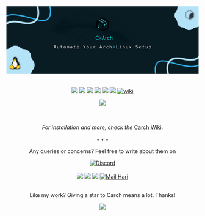 <div align="center">
<img src="https://raw.githubusercontent.com/harilvfs/assets/refs/heads/main/carch/carch.webp" width="800" />
</div>
<br>
<div align="center">

<img src="https://img.shields.io/github/issues/harilvfs/carch?style=for-the-badge&color=dbb6ed&logoColor=85e185&labelColor=1c1c29" /> <img src="https://img.shields.io/github/issues-pr/harilvfs/carch?style=for-the-badge&color=ef9f9c&logoColor=85e185&labelColor=1c1c29" /> <img src="https://img.shields.io/github/last-commit/harilvfs/carch?style=for-the-badge&logo=github&color=7dc4e4&logoColor=D9E0EE&labelColor=1c1c29"/> <img src="https://img.shields.io/github/stars/harilvfs/carch?style=for-the-badge&logo=apachespark&color=eed49f&logoColor=D9E0EE&labelColor=1c1c29"/> <img src="https://img.shields.io/github/forks/harilvfs/carch?style=for-the-badge&color=9dc3ea&logoColor=D9E0EE&labelColor=1c1c29" /> <img src="https://img.shields.io/github/downloads/harilvfs/carch/total?style=for-the-badge&color=e0ea9d&logoColor=D9E0EE&labelColor=171b22" /> <a href="https://carch-org.github.io/docs/" target="_blank"><img alt="wiki" src="https://img.shields.io/badge/CARCH-WIKI-90EE90?style=for-the-badge&labelColor=1c1c29" /></a>

</div>

<div align="center">

<a href="https://github.com/ChrisTitusTech/linutil" target="blank"><img src="https://img.shields.io/badge/TUI%20CREDIT-ChrisTitusTech/linutil-ef9f76?style=for-the-badge&logoColor=FB4700&labelColor=1c1c29&logo=rust"/></a>

</div>

<br>
<div align="center">

*For installation and more, check the* [Carch Wiki](https://carch-org.github.io/docs/).

• • •

Any queries or concerns? Feel free to write about them on 

[![Discord](https://img.shields.io/discord/757266205408100413.svg?label=Discord&logo=Discord&style=for-the-badge&color=8bd5ca&logoColor=e78284&labelColor=1c1c29)](https://discord.com/invite/8NJWstnUHd)
<br><br>
<a href="https://t.me/carchx" target="blank"><img src="https://github.com/harilvfs/DevIcons/blob/main/badges/badges_telegram.png?raw=true" width="45px"/></a>
<a href="https://discord.com/invite/8NJWstnUHd" target="blank"><img src="https://github.com/harilvfs/DevIcons/blob/main/badges/badges_discord.png?raw=true" width="45px"/></a>
<a href="https://www.reddit.com/r/carch/" target="blank"><img src="https://github.com/harilvfs/DevIcons/blob/main/badges/badges_reddit.png?raw=true" width="45px"/></a>
<a href="mailto:harilvfs@chalisehari.com.np" target="_blank"><img src="https://github.com/harilvfs/DevIcons/blob/main/badges/badges_gmail.png?raw=true" alt="Mail Hari" width="45px" /></a>
<br><br>

Like my work? Giving a star to Carch means a lot. Thanks!

<img src="https://cdn-icons-png.flaticon.com/128/4587/4587595.png" width="40" />

</div>


